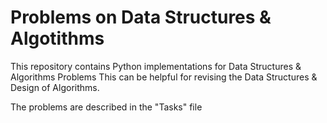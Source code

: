 # Problems on Data Structures & Algotithms
This repository contains Python implementations for Data Structures &amp; Algorithms Problems
This can be helpful for revising the Data Structures & Design of Algorithms.

The problems are described in the "Tasks" file
